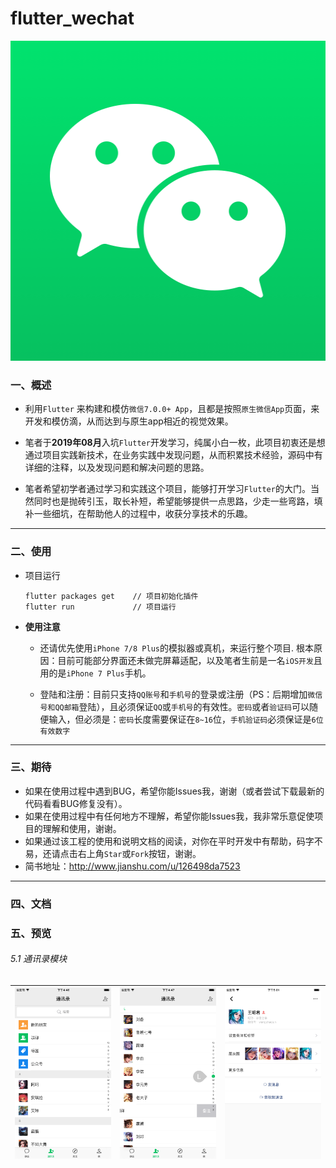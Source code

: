 # flutter_wechat

<img src="snapshots/logo.png" width="512px" height="512px" />

### 一、概述
- 利用`Flutter` 来构建和模仿`微信7.0.0+ App`，且都是按照`原生微信App`页面，来开发和模仿滴，从而达到与原生app相近的视觉效果。

- 笔者于**2019年08月**入坑`Flutter`开发学习，纯属小白一枚，此项目初衷还是想通过项目实践新技术，在业务实践中发现问题，从而积累技术经验，源码中有详细的注释，以及发现问题和解决问题的思路。

- 笔者希望初学者通过学习和实践这个项目，能够打开学习`Flutter`的大门。当然同时也是抛砖引玉，取长补短，希望能够提供一点思路，少走一些弯路，填补一些细坑，在帮助他人的过程中，收获分享技术的乐趣。

---

### 二、使用
- 项目运行
   
	```
	flutter packages get    // 项目初始化插件       
	flutter run             // 项目运行
	```
- **使用注意**   
  * 还请优先使用`iPhone 7/8 Plus`的模拟器或真机，来运行整个项目. 根本原因：目前可能部分界面还未做完屏幕适配，以及笔者生前是一名`iOS开发`且用的是`iPhone 7 Plus`手机。
  
  * 登陆和注册：目前只支持`QQ账号`和`手机号`的登录或注册（PS：后期增加`微信号和QQ邮箱`登陆），且必须保证`QQ`或`手机号`的有效性。`密码`或者`验证码`可以随便输入，但必须是：`密码`长度需要保证在`8~16`位，`手机验证码`必须保证是`6位有效数字`

---

### 三、期待
- 如果在使用过程中遇到BUG，希望你能Issues我，谢谢（或者尝试下载最新的代码看看BUG修复没有）。
- 如果在使用过程中有任何地方不理解，希望你能Issues我，我非常乐意促使项目的理解和使用，谢谢。
- 如果通过该工程的使用和说明文档的阅读，对你在平时开发中有帮助，码字不易，还请点击右上角`Star`或`Fork`按钮，谢谢。
- 简书地址：<http://www.jianshu.com/u/126498da7523>

---

### 四、文档


### 五、预览

###### 5.1 通讯录模块

![](./snapshots/contacts/contacts_page_0.png) | ![](./snapshots/contacts/contacts_page_1.png) | ![](./snapshots/contacts/contacts_page_2.png) 
:-: | :-: | :-:






